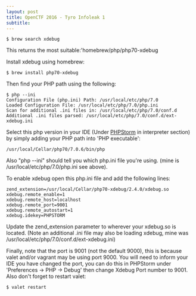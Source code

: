 ```yaml
---
layout: post
title: OpenCTF 2016 - Tyro Infoleak 1
subtitle: 
---
```




~~~
$ brew search xdebug
~~~
This returns the most suitable:'homebrew/php/php70-xdebug

Install xdebug using homebrew:

~~~
$ brew install php70-xdebug
~~~
Then find your PHP path using the following:

~~~
$ php --ini
Configuration File (php.ini) Path: /usr/local/etc/php/7.0
Loaded Configuration File: /usr/local/etc/php/7.0/php.ini
Scan for additional .ini files in: /usr/local/etc/php/7.0/conf.d
Additional .ini files parsed: /usr/local/etc/php/7.0/conf.d/ext-xdebug.ini
~~~
Select this php version in your IDE (Under [PHPStorm](https://www.jetbrains.com/phpstorm/) in interpreter section) by simply adding your PHP path into 'PHP executable':

~~~
/usr/local/Cellar/php70/7.0.6/bin/php
~~~
Also "php --ini" should tell you which php.ini file you're using. (mine is /usr/local/etc/php/7.0/php.ini see above).

To enable xdebug open this php.ini file and add the following lines:

~~~
zend_extension=/usr/local/Cellar/php70-xdebug/2.4.0/xdebug.so
xdebug.remote_enable=1
xdebug.remote_host=localhost
xdebug.remote_port=9001
xdebug.remote_autostart=1
xdebug.idekey=PHPSTORM
~~~

Update the zend_extension parameter to wherever your xdebug.so is located. (Note an additional .ini file may also be loading xdebug, mine was /usr/local/etc/php/7.0/conf.d/ext-xdebug.ini)

Finally, note that the port is 9001 (not the default 9000), this is because valet and/or vagrant may be using port 9000. You will need to inform your IDE you have changed the port, you can do this in PHPStorm under 'Preferences -> PHP -> Debug' then change Xdebug Port number to 9001. Also don't forget to restart valet:

~~~
$ valet restart
~~~


